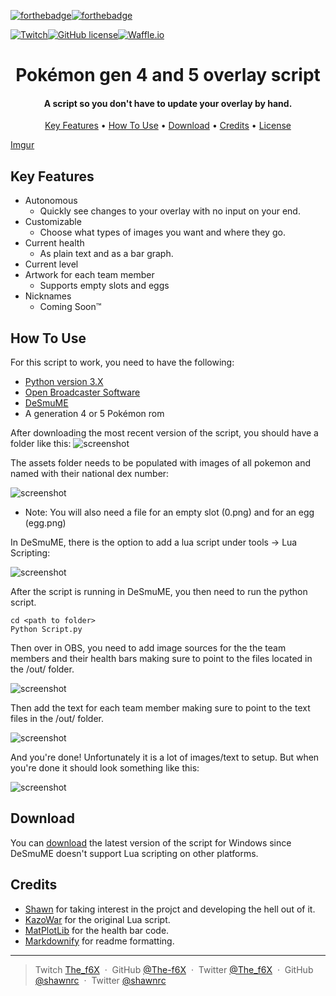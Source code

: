 [![forthebadge](http://forthebadge.com/images/badges/made-with-python.svg)](http://forthebadge.com)[![forthebadge](http://forthebadge.com/images/badges/powered-by-electricity.svg)](http://forthebadge.com)

[![Twitch](https://img.shields.io/badge/as%20seen%20on-twitch-6441A4.svg?style=for-the-badge)](http://www.twitch.tv/the_f6x)[![GitHub license](https://img.shields.io/github/license/The-f6X/Gen4OverlayScript.svg?style=for-the-badge)](https://github.com/The-f6X/Gen4OverlayScript/blob/master/LICENSE.txt)[![Waffle.io](https://img.shields.io/waffle/label/The-f6x/Gen4OverlayScript/in%20progress.svg?style=for-the-badge)](https://waffle.io/The-f6X/Gen4OverlayScript)

<h1 align="center">
  Pokémon gen 4 and 5 overlay script
  <br>
</h1>

<h4 align="center">A script so you don't have to update your overlay by hand.</h4>



<p align="center">
  <a href="#key-features">Key Features</a> •
  <a href="#how-to-use">How To Use</a> •
  <a href="#download">Download</a> •
  <a href="#credits">Credits</a> •
  <a href="LICENSE.txt">License</a>
</p>

[Imgur](https://i.imgur.com/fXD8ltx.gifv)

## Key Features

* Autonomous 
  - Quickly see changes to your overlay with no input on your end.
* Customizable  
  - Choose what types of images you want and where they go.
* Current health
  - As plain text and as a bar graph.  
* Current level
* Artwork for each team member
  - Supports empty slots and eggs
* Nicknames
  - Coming Soon™


## How To Use

For this script to work, you need to have the following: 
 * [Python version 3.X](https://www.python.org/downloads/)
 * [Open Broadcaster Software](https://obsproject.com/)
 * [DeSmuME](http://desmume.org/)
 * A generation 4 or 5 Pokémon rom



After downloading the most recent version of the script, you should have a folder like this: 
![screenshot](https://i.imgur.com/O1O2kzK.png)

The assets folder needs to be populated with images of all pokemon and named with their national dex number:

![screenshot](https://i.imgur.com/AseSjBr.png)
* Note: You will also need a file for an empty slot (0.png) and for an egg (egg.png)

In DeSmuME, there is the option to add a lua script under tools -> Lua Scripting: 

![screenshot](https://i.imgur.com/39WQaQl.png)

After the script is running in DeSmuME, you then need to run the python script.

```
cd <path to folder>
Python Script.py
```

Then over in OBS, you need to add image sources for the the team members and their health bars making sure to point to the files located in the /out/ folder. 

![screenshot](https://i.imgur.com/Qx0zwTF.png)

Then add the text for each team member making sure to point to the text files in the /out/ folder. 

![screenshot](https://i.imgur.com/XuRiQFT.png)

And you're done! Unfortunately it is a lot of images/text to setup. But when you're done it should look something like this: 

![screenshot](https://i.imgur.com/TWnEHUw.png)



## Download


You can [download]() the latest version of the script for Windows since DeSmuME doesn't support Lua scripting on other platforms.

## Credits
 * [Shawn](https://github.com/shawnrc) for taking interest in the projct and developing the hell out of it. 
 * [KazoWar](https://projectpokemon.org/home/forums/topic/30518-4th-and-5th-gen-misc-info-reading-scripts/) for the original Lua script.
 * [MatPlotLib](https://matplotlib.org/index.html) for the health bar code. 
 * [Markdownify](https://github.com/amitmerchant1990/electron-markdownify) for readme formatting.

---

> Twitch [The_f6X](https://www.twitch.tv/the_f6x) &nbsp;&middot;&nbsp;
> GitHub [@The-f6X](https://github.com/The-f6X) &nbsp;&middot;&nbsp;
> Twitter [@The_f6X](https://twitter.com/The_f6X) &nbsp;&middot;&nbsp;
> GitHub [@shawnrc](https://github.com/shawnrc) &nbsp;&middot;&nbsp;
> Twitter [@shawnrc](https://twitter.com/shawn_rc)
